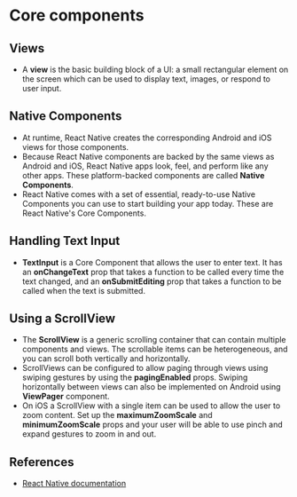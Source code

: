 # Core components

## Views

- A **view** is the basic building block of a UI: a small rectangular element on the screen which can be used to display text, images, or respond to user input.

## Native Components

- At runtime, React Native creates the corresponding Android and iOS views for those components.
- Because React Native components are backed by the same views as Android and iOS, React Native apps look, feel, and perform like any other apps. These platform-backed components are called **Native Components**.
- React Native comes with a set of essential, ready-to-use Native Components you can use to start building your app today. These are React Native's Core Components.

## Handling Text Input

- **TextInput** is a Core Component that allows the user to enter text. It has an **onChangeText** prop that takes a function to be called every time the text changed, and an **onSubmitEditing** prop that takes a function to be called when the text is submitted.

## Using a ScrollView

- The **ScrollView** is a generic scrolling container that can contain multiple components and views. The scrollable items can be heterogeneous, and you can scroll both vertically and horizontally.
- ScrollViews can be configured to allow paging through views using swiping gestures by using the **pagingEnabled** props. Swiping horizontally between views can also be implemented on Android using **ViewPager** component.
- On iOS a ScrollView with a single item can be used to allow the user to zoom content. Set up the **maximumZoomScale** and **minimumZoomScale** props and your user will be able to use pinch and expand gestures to zoom in and out.

## References

- [React Native documentation](https://reactnative.dev/docs)